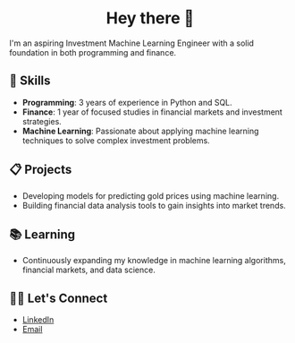<div  align="center">
 <h1> Hey there 👋</h1>
</div>
I'm an aspiring Investment Machine Learning Engineer with a solid foundation in both programming and finance.

## 🧠 Skills
- **Programming**: 3 years of experience in Python and SQL.
- **Finance**: 1 year of focused studies in financial markets and investment strategies.
- **Machine Learning**: Passionate about applying machine learning techniques to solve complex investment problems.

## 📋 Projects
- Developing models for predicting gold prices using machine learning.
- Building financial data analysis tools to gain insights into market trends.

## 📚 Learning
- Continuously expanding my knowledge in machine learning algorithms, financial markets, and data science.

## 🤝🏻 Let's Connect
- [LinkedIn](https://www.linkedin.com/in/mrmz1010)
- [Email](mailto:mohammadalimirzaei.business@gmail.com)
